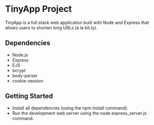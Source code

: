 # TinyApp Project 

TinyApp is a full stack web application built with Node and Express that allows users to shorten long URLs (à la bit.ly).

## Dependencies 

- Node.js
- Express
- EJS
- bcrypt
- body-parser
- cookie-session

## Getting Started

- Install all dependencies (using the npm install command).
- Run the development web server using the node express_server.js command.